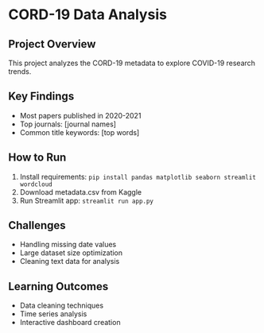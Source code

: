 # CORD-19 Data Analysis

## Project Overview
This project analyzes the CORD-19 metadata to explore COVID-19 research trends.

## Key Findings
- Most papers published in 2020-2021
- Top journals: [journal names]
- Common title keywords: [top words]

## How to Run
1. Install requirements: `pip install pandas matplotlib seaborn streamlit wordcloud`
2. Download metadata.csv from Kaggle
3. Run Streamlit app: `streamlit run app.py`

## Challenges
- Handling missing date values
- Large dataset size optimization
- Cleaning text data for analysis

## Learning Outcomes
- Data cleaning techniques
- Time series analysis
- Interactive dashboard creation
